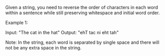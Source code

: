 Given a string, you need to reverse the order of characters in each word within a sentence while still preserving whitespace and initial word order.

Example 1:

Input: "The cat in the hat"
Output: "ehT tac ni eht tah"

Note: In the string, each word is separated by single space and there will not be any extra space in the string.